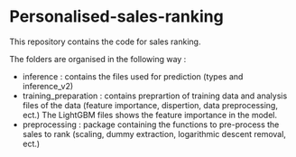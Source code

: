 # Personalised-sales-ranking
This repository contains the code for sales ranking.

The folders are organised in the following way : 
- inference : contains the files used for prediction (types and inference_v2)
- training_preparation : contains preprartion of training data and analysis files of the data (feature importance, dispertion, data preprocessing, ect.)
The LightGBM files shows the feature importance in the model.
- preprocessing : package containing the functions to pre-process the sales to rank (scaling, dummy extraction, logarithmic descent removal, ect.)
